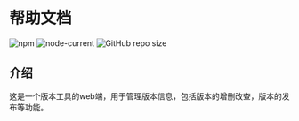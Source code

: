 # 帮助文档
![npm](https://img.shields.io/npm/v/cluster-shared-memory)
![node-current](https://img.shields.io/node/v/cluster-shared-memory)
![GitHub repo size](https://img.shields.io/github/repo-size/FinalZJY/cluster-shared-memory)

## 介绍
这是一个版本工具的web端，用于管理版本信息，包括版本的增删改查，版本的发布等功能。